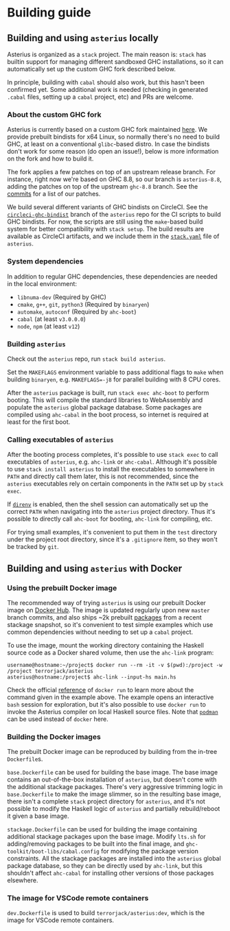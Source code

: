 # Building guide

## Building and using `asterius` locally

Asterius is organized as a `stack` project. The main reason is: `stack` has
builtin support for managing different sandboxed GHC installations, so it can
automatically set up the custom GHC fork described below.

In principle, building with `cabal` should also work, but this hasn't been
confirmed yet. Some additional work is needed (checking in generated `.cabal`
files, setting up a `cabal` project, etc) and PRs are welcome.

### About the custom GHC fork

Asterius is currently based on a custom GHC fork maintained
[here](https://github.com/TerrorJack/ghc). We provide prebuilt bindists for x64
Linux, so normally there's no need to build GHC, at least on a conventional
`glibc`-based distro. In case the bindists don't work for some reason (do open
an issue!), below is more information on the fork and how to build it.

The fork applies a few patches on top of an upstream release branch. For
instance, right now we're based on GHC 8.8, so our branch is `asterius-8.8`,
adding the patches on top of the upstream `ghc-8.8` branch. See the
[commits](https://github.com/TerrorJack/ghc/commits/asterius-8.8) for a list of
our patches.

We build several different variants of GHC bindists on CircleCI. See the
[`circleci-ghc-bindist`](https://github.com/tweag/asterius/tree/circleci-ghc-bindist)
branch of the `asterius` repo for the CI scripts to build GHC bindists. For now,
the scripts are still using the `make`-based build system for better
compatibility with `stack setup`. The build results are available as CircleCI
artifacts, and we include them in the
[`stack.yaml`](https://github.com/tweag/asterius/blob/master/stack.yaml) file of
`asterius`.

### System dependencies

In addition to regular GHC dependencies, these dependencies are
needed in the local environment:

* `libnuma-dev` (Required by GHC)
* `cmake`, `g++`, `git`, `python3` (Required by `binaryen`)
* `automake`, `autoconf` (Required by `ahc-boot`)
* `cabal` (at least `v3.0.0.0`)
* `node`, `npm` (at least `v12`)

### Building `asterius`

Check out the `asterius` repo, run `stack build asterius`.

Set the `MAKEFLAGS` environment variable to pass additional flags to `make` when
building `binaryen`, e.g. `MAKEFLAGS=-j8` for parallel building with 8 CPU
cores.

After the `asterius` package is built, run `stack exec ahc-boot` to perform
booting. This will compile the standard libraries to WebAssembly and populate
the `asterius` global package database. Some packages are compiled using
`ahc-cabal` in the boot process, so internet is required at least for the first
boot.

### Calling executables of `asterius`

After the booting process completes, it's possible to use `stack exec` to call
executables of `asterius`, e.g. `ahc-link` or `ahc-cabal`. Although it's
possible to use `stack install asterius` to install the executables to somewhere
in `PATH` and directly call them later, this is not recommended, since the
`asterius` executables rely on certain components in the `PATH` set up by `stack
exec`.

If [`direnv`](https://direnv.net) is enabled, then the shell session can
automatically set up the correct `PATH` when navigating into the `asterius`
project directory. Thus it's possible to directly call `ahc-boot` for booting,
`ahc-link` for compiling, etc.

For trying small examples, it's convenient to put them in the `test` directory
under the project root directory, since it's a `.gitignore` item, so they won't
be tracked by `git`.

## Building and using `asterius` with Docker

### Using the prebuilt Docker image

The recommended way of trying `asterius` is using our prebuilt Docker image on
[Docker Hub](https://hub.docker.com/r/terrorjack/asterius). The image is updated
regularly upon new `master` branch commits, and also ships ~2k prebuilt
[packages](https://github.com/tweag/asterius/issues/354) from a recent stackage
snapshot, so it's convenient to test simple examples which use common
dependencies without needing to set up a `cabal` project.

To use the image, mount the working directory containing the Haskell source code
as a Docker shared volume, then use the `ahc-link` program:

```
username@hostname:~/project$ docker run --rm -it -v $(pwd):/project -w /project terrorjack/asterius
asterius@hostname:/project$ ahc-link --input-hs main.hs
```

Check the official
[reference](https://docs.docker.com/engine/reference/commandline/run) of `docker
run` to learn more about the command given in the example above. The example
opens an interactive `bash` session for exploration, but it's also possible to
use `docker run` to invoke the Asterius compiler on local Haskell source files.
Note that [`podman`](https://podman.io) can be used instead of `docker` here.

### Building the Docker images

The prebuilt Docker image can be reproduced by building from the in-tree
`Dockerfile`s.

`base.Dockerfile` can be used for building the base image. The base image
contains an out-of-the-box installation of `asterius`, but doesn't come with the
additional stackage packages. There's very aggressive trimming logic in
`base.Dockerfile` to make the image slimmer, so in the resulting base image,
there isn't a complete `stack` project directory for `asterius`, and it's not
possible to modify the Haskell logic of `asterius` and partially rebuild/reboot
it given a base image.

`stackage.Dockerfile` can be used for building the image containing additional
stackage packages upon the base image. Modify `lts.sh` for adding/removing
packages to be built into the final image, and
`ghc-toolkit/boot-libs/cabal.config` for modifying the package version
constraints. All the stackage packages are installed into the `asterius` global
package database, so they can be directly used by `ahc-link`, but this shouldn't
affect `ahc-cabal` for installing other versions of those packages elsewhere.

### The image for VSCode remote containers

`dev.Dockerfile` is used to build `terrorjack/asterius:dev`, which is the image
for VSCode remote containers.

